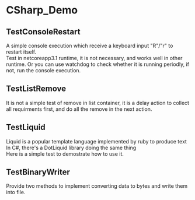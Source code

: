 # CSharp_Demo

## TestConsoleRestart
A simple console execution which receive a keyboard input "R"/"r" to restart itself.  
Test in netcoreapp3.1 runtime, it is not necessary, and works well in other runtime.
Or you can use watchdog to check whether it is running periodly, if not, run the console execution.


## TestListRemove
It is not a simple test of remove in list container, it is a delay action to collect all requirments first, and do all the remove in the next action.


## TestLiquid
Liquid is a popular template language implemented by ruby to produce text  
In C#, there's a DotLiquid library doing the same thing  
Here is a simple test to demostrate how to use it.

## TestBinaryWriter
Provide two methods to implement converting data to bytes and write them into file.
